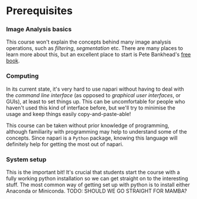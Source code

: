 # Prerequisites

### Image Analysis basics
This course won't explain the concepts behind many image analysis operations, such as _filtering_, _segmentation_ etc. There are many places to learn more about this, but an excellent place to start is Pete Bankhead's [free book](https://bioimagebook.github.io/index.html).

### Computing
In its current state, it's very hard to use napari without having to deal with the _command line interface_ (as opposed to _graphical user interfaces_, or GUIs), at least to set things up. This can be uncomfortable for people who haven't used this kind of interface before, but we'll try to minimise the usage and keep things easily copy-and-paste-able!

This course can be taken without prior knowledge of programming, although familiarity with programming may help to understand some of the concepts. Since napari is a `Python` package, knowing this language will definitely help for getting the most out of napari.

### System setup
This is the important bit! It's crucial that students start the course with a fully working python installation so we can get straight on to the interesting stuff. The most common way of getting set up with python is to install either Anaconda or Miniconda. TODO: SHOULD WE GO STRAIGHT FOR MAMBA?
